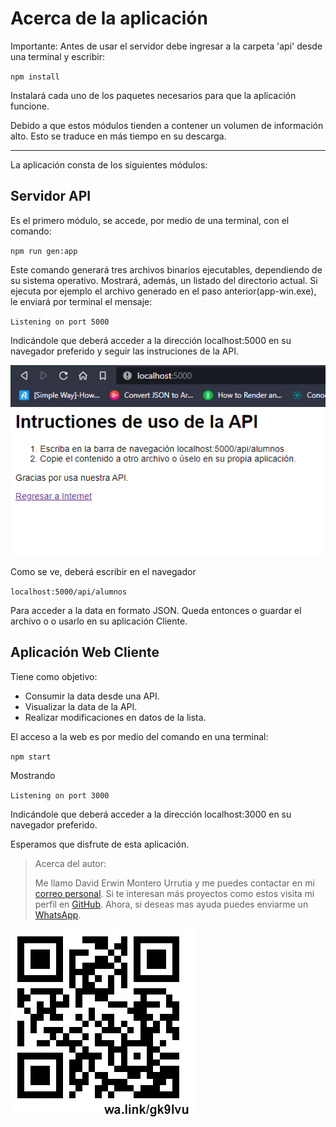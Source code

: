 # Acerca de la aplicación

Importante: Antes de usar el servidor debe ingresar a la carpeta 'api' desde una terminal y escribir:

`npm install`

Instalará cada uno de los paquetes necesarios para que la aplicación funcione.

Debido a que estos módulos tienden a contener un volumen de información alto. Esto se traduce en más tiempo en su descarga.

---

La aplicación consta de los siguientes módulos:

## Servidor API

Es el primero módulo, se accede, por medio de una terminal, con el comando:

`npm run gen:app`

Este comando generará tres archivos binarios ejecutables, dependiendo de su sistema operativo. Mostrará, además, un listado del directorio actual. Si ejecuta por ejemplo el archivo generado en el paso anterior(app-win.exe), le enviará por terminal el mensaje:

`Listening on port 5000`

Indicándole que deberá acceder a la dirección localhost:5000 en su navegador preferido y seguir las instruciones de la API.

![1677037026902](image/readme/1677037026902.png)

Como se ve, deberá escribir en el navegador

`localhost:5000/api/alumnos`

Para acceder a la data en formato JSON. Queda entonces o guardar el archivo o o usarlo en su aplicación Cliente.

## **Aplicación Web Cliente**

Tiene como objetivo:

- Consumir la data desde una API.
- Visualizar la data de la API.
- Realizar modificaciones en datos de la lista.

El acceso a la web es por medio del comando en una terminal:

`npm start`

Mostrando

`Listening on port 3000`

Indicándole que deberá acceder a la dirección localhost:3000 en su navegador preferido.

Esperamos que disfrute de esta aplicación.

> Acerca del autor:
>
> Me llamo David Erwin Montero Urrutia y me puedes contactar en mi [correo personal](mailto://david.montero.urrutia@gmail.com). Si te interesan más proyectos como estos visita mi perfil en [GitHub](<[https://github.com/APIMontero/APIMontero]()>). Ahora, si deseas mas ayuda puedes enviarme un [WhatsApp](https://wa.link/gk9lvu).

![1677039409057](image/readme/1677039409057.png)
